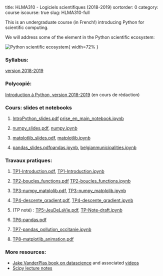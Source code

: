title: HLMA310 - Logiciels scientifiques (2018-2019)
sortorder: 0
category: course
iscourse: true
slug: HLMA310-full


This is an undergraduate course (in French!) introducing Python for scientific computing.

We will address some of the element in the Python scientific ecosystem:

![Python scientific ecosystem](images/python_ecosystem.svg "Python scientific ecosystem"){ width=72% }


### Syllabus:
[version 2018-2019](/enseignement/Montpellier/HLMA310/syllabus_18_19.pdf)

### Polycopié:
[Introduction à Python, version 2018-2019](/enseignement/Montpellier/HLMA310/IntroPython.pdf) (en cours de rédaction)


### Cours: slides et notebooks

1. [IntroPython_slides.pdf](/enseignement/Montpellier/HLMA310/IntroPython_slides.pdf) [prise_en_main_notebook.ipynb](/enseignement/Montpellier/HLMA310/prise_en_main_notebook.ipynb)

1. [numpy_slides.pdf](/enseignement/Montpellier/HLMA310/numpy_slides.pdf), [numpy.ipynb](/enseignement/Montpellier/HLMA310/numpy.ipynb)

1. [matplotlib_slides.pdf](/enseignement/Montpellier/HLMA310/matplotlib_slides.pdf), [matplotlib.ipynb](/enseignement/Montpellier/HLMA310/matplotlib.ipynb)

1. [pandas_slides.pdf](/enseignement/Montpellier/HLMA310/pandas_slides.pdf)[pandas.ipynb](/enseignement/Montpellier/HLMA310/pandas.ipynb), [belgianmunicipalities.ipynb](/enseignement/Montpellier/HLMA310/belgianmunicipalities.ipynb)

### Travaux pratiques:

1. [TP1-Introduction.pdf](/enseignement/Montpellier/HLMA310/TP1-Introduction.pdf), [TP1-Introduction.ipynb](/enseignement/Montpellier/HLMA310/TP1-Introduction.ipynb)

1. [TP2-boucles_functions.pdf](/enseignement/Montpellier/HLMA310/TP2-boucles_functions.pdf) [TP2-boucles_functions.ipynb](/enseignement/Montpellier/HLMA310/TP2-boucles_functions.ipynb)

1. [TP3-numpy_matplolib.pdf](/enseignement/Montpellier/HLMA310/TP3-numpy_matplolib.pdf), [TP3-numpy_matplolib.ipynb](/enseignement/Montpellier/HLMA310/TP3-numpy_matplolib.ipynb)

1. [TP4-descente_gradient.pdf](/enseignement/Montpellier/HLMA310/TP4-descente_gradient.pdf), [TP4-descente_gradient.ipynb](/enseignement/Montpellier/HLMA310/TP4-descente_gradient.ipynb)

1. (TP noté) : [TP5-JeuDeLaVie.pdf](/enseignement/Montpellier/HLMA310/TP5-JeuDeLaVie.pdf), [TP-Note-draft.ipynb](/enseignement/Montpellier/HLMA310/TP-Note-draft.ipynb)

1. [TP6-pandas.pdf](/enseignement/Montpellier/HLMA310/TP6-pandas.pdf)

1. [TP7-pandas_pollution_occitanie.ipynb](/enseignement/Montpellier/HLMA310/TP7-pandas_pollution_occitanie.ipynb)

1. [TP8-matplotlib_animation.pdf](/enseignement/Montpellier/HLMA310/TP8-matplotlib_animation.pdf)

### More resources:

- [Jake VanderPlas book on datascience](https://jakevdp.github.io/PythonDataScienceHandbook/)
and associated
[videos](http://jakevdp.github.io/blog/2017/03/03/reproducible-data-analysis-in-jupyter/)
- [Scipy lecture notes](https://www.scipy-lectures.org/)
